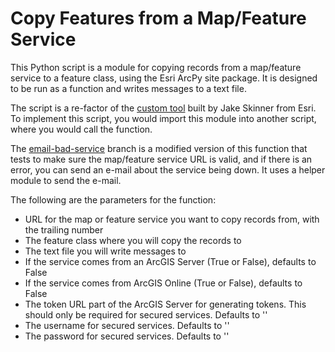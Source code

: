 # Copy Features from a Map/Feature Service

This Python script is a module for copying records from a map/feature service to a feature class, using the Esri ArcPy site package.
It is designed to be run as a function and writes messages to a text file.

The script is a re-factor of the [custom tool](https://geonet.esri.com/docs/DOC-6496-download-arcgis-online-feature-service-or-arcgis-server-featuremap-service) built by Jake Skinner from Esri.
To implement this script, you would import this module into another script, where you would call the function.

The [email-bad-service](https://github.com/pmacMaps/copy-features-from-map-service/tree/email-bad-service) branch is a modified version of this function that tests to make sure the map/feature service URL is valid, and if there is an error, you can send an e-mail about the service being down.  It uses a helper module to send the e-mail.

The following are the parameters for the function:
- URL for the map or feature service you want to copy records from, with the trailing number
- The feature class where you will copy the records to
- The text file you will write messages to
- If the service comes from an ArcGIS Server (True or False), defaults to False
- If the service comes from ArcGIS Online (True or False), defaults to False
- The token URL part of the ArcGIS Server for generating tokens.  This should only be required for secured services. Defaults to ''
- The username for secured services.  Defaults to ''
- The password for secured services. Defaults to ''
